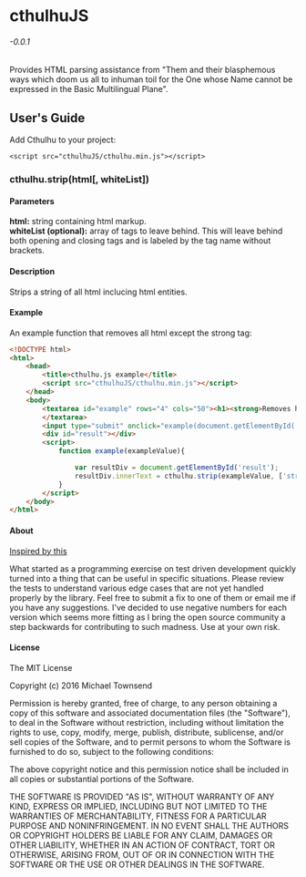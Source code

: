 # cthulhuJS
###### -0.0.1
Provides HTML parsing assistance from "Them and their blasphemous ways which doom us all to inhuman toil for the One whose Name cannot be expressed in the Basic Multilingual Plane".

## User's Guide
Add Cthulhu to your project:
```
<script src="cthulhuJS/cthulhu.min.js"></script>
```
### cthulhu.strip(html[, whiteList])
#### Parameters
**html:**
    string containing html markup.<br />
**whiteList (optional):**
    array of tags to leave behind.  This will leave behind both opening and closing tags and is labeled by the tag name without brackets.<br />
#### Description
Strips a string of all html inclucing html entities.
#### Example
An example function that removes all html except the strong tag: <strong></strong>
``` html
<!DOCTYPE html>
<html>
	<head>
		<title>cthulhu.js example</title>
		<script src="cthulhuJS/cthulhu.min.js"></script>
	</head>
	<body>
		<textarea id="example" rows="4" cols="50"><h1><strong>Removes h1 but not strong!</strong></h1>
		</textarea>
		<input type="submit" onclick="example(document.getElementById('example').value);">
		<div id="result"></div>
		<script>
			function example(exampleValue){

				var resultDiv = document.getElementById('result');
				resultDiv.innerText = cthulhu.strip(exampleValue, ['strong']); // Removes all html except for <strong> 
			}
		</script>
	</body>
</html>
```
#### About
[Inspired by this](http://stackoverflow.com/questions/1732348/regex-match-open-tags-except-xhtml-self-contained-tags)<br />

What started as a programming exercise on test driven development quickly turned into a thing that can be useful in specific situations.  Please review the tests to understand various edge cases that are not yet handled properly by the library.  Feel free to submit a fix to one of them or email me if you have any suggestions.  I've decided to use negative numbers for each version which seems more fitting as I bring the open source community a step backwards for contributing to such madness.  Use at your own risk.

#### License
The MIT License

Copyright (c) 2016 Michael Townsend

Permission is hereby granted, free of charge, to any person obtaining a copy
of this software and associated documentation files (the "Software"), to deal
in the Software without restriction, including without limitation the rights
to use, copy, modify, merge, publish, distribute, sublicense, and/or sell
copies of the Software, and to permit persons to whom the Software is
furnished to do so, subject to the following conditions:

The above copyright notice and this permission notice shall be included in
all copies or substantial portions of the Software.

THE SOFTWARE IS PROVIDED "AS IS", WITHOUT WARRANTY OF ANY KIND, EXPRESS OR
IMPLIED, INCLUDING BUT NOT LIMITED TO THE WARRANTIES OF MERCHANTABILITY,
FITNESS FOR A PARTICULAR PURPOSE AND NONINFRINGEMENT. IN NO EVENT SHALL THE
AUTHORS OR COPYRIGHT HOLDERS BE LIABLE FOR ANY CLAIM, DAMAGES OR OTHER
LIABILITY, WHETHER IN AN ACTION OF CONTRACT, TORT OR OTHERWISE, ARISING FROM,
OUT OF OR IN CONNECTION WITH THE SOFTWARE OR THE USE OR OTHER DEALINGS IN
THE SOFTWARE.





